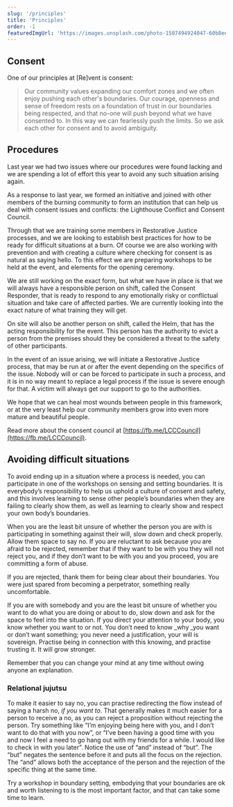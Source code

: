 ```yaml
---
slug: '/principles'
title: 'Principles'
order: -1
featuredImgUrl: 'https://images.unsplash.com/photo-1507494924047-60b8ee826ca9?ixid=MnwxMjA3fDB8MHxwaG90by1wYWdlfHx8fGVufDB8fHx8&ixlib=rb-1.2.1&auto=format&fit=crop&w=966&q=80'
---
```


## Consent

One of our principles at [Re]vent is consent:

> Our community values expanding our comfort zones and we often enjoy pushing each other's boundaries. Our courage, openness and sense of freedom rests on a foundation of trust in our boundaries being respected, and that no-one will push beyond what we have consented to. In this way we can fearlessly push the limits. So we ask each other for consent and to avoid ambiguity.

## Procedures

Last year we had two issues where our procedures were found lacking and we are spending a lot of effort this year to avoid any such situation arising again.

As a response to last year, we formed an initiative and joined with other members of the burning community to form an institution that can help us deal with consent issues and conflicts: the Lighthouse Conflict and Consent Council.

Through that we are training some members in Restorative Justice processes, and we are looking to establish best practices for how to be ready for difficult situations at a burn. Of course we are also working with prevention and with creating a culture where checking for consent is as natural as saying hello. To this effect we are preparing workshops to be held at the event, and elements for the opening ceremony.

We are still working on the exact form, but what we have in place is that we will always have a responsible person on shift, called the Consent Responder, that is ready to respond to any emotionally risky or conflictual situation and take care of affected parties. We are currently looking into the exact nature of what training they will get. 

On site will also be another person on shift, called the Helm, that has the acting responsibility for the event. This person has the authority to evict a person from the premises should they be considered a threat to the safety of other participants. 

In the event of an issue arising, we will initiate a Restorative Justice process, that may be run at or after the event depending on the specifics of the issue. Nobody will or can be forced to participate in such a process, and it is in no way meant to replace a legal process if the issue is severe enough for that. A victim will always get our support to go to the authorities.

We hope that we can heal most wounds between people in this framework, or at the very least help our community members grow into even more mature and beautiful people.

Read more about the consent council at [https://fb.me/LCCCouncil](https://fb.me/LCCCouncil).


## Avoiding difficult situations

To avoid ending up in a situation where a process is needed, you can participate in one of the workshops on sensing and setting boundaries. It is everybody’s responsibility to help us uphold a culture of consent and safety, and this involves learning to sense other people’s boundaries when they are failing to clearly show them, as well as learning to clearly show and respect your own body’s boundaries. 

When you are the least bit unsure of whether the person you are with is participating in something against their will, slow down and check properly. Allow them space to say no. If you are reluctant to ask because you are afraid to be rejected, remember that if they want to be with you they will not reject you, and if they don’t want to be with you and you proceed, you are committing a form of abuse. 

If you are rejected, thank them for being clear about their boundaries. You were just spared from becoming a perpetrator, something really uncomfortable.

If you are with somebody and you are the least bit unsure of whether you want to do what you are doing or about to do, slow down and ask for the space to feel into the situation. If you direct your attention to your body, you know whether you want to or not. You don’t need to know _why _you want or don’t want something; you never need a justification, your will is sovereign. Practise being in connection with this knowing, and practise trusting it. It will grow stronger. 

Remember that you can change your mind at any time without owing anyone an explanation.


### Relational jujutsu

To make it easier to say no, you can practise redirecting the flow instead of saying a harsh no, _if you want to_. That generally makes it much easier for a person to receive a no, as you can reject a proposition without rejecting the person. Try something like “I’m enjoying being here with you, and I don’t want to do that with you now”, or “I’ve been having a good time with you and now I feel a need to go hang out with my friends for a while. I would like to check in with you later”. Notice the use of “and” instead of “but”. The “but” negates the sentence before it and puts all the focus on the rejection. The “and” allows both the acceptance of the person and the rejection of the specific thing at the same time. 

Try a workshop in boundary setting, embodying that your boundaries are ok and worth listening to is the most important factor, and that can take some time to learn.
